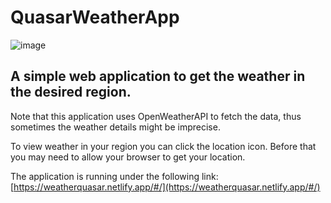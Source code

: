 # QuasarWeatherApp

![image](https://github.com/ElShappo/weatherApp/assets/80031060/7e35076f-a972-45fd-9244-ddfa947c68e7)

## A simple web application to get the weather in the desired region. 

Note that this application uses OpenWeatherAPI to fetch the data, thus sometimes the weather details might be imprecise.

To view weather in your region you can click the location icon. Before that you may need to allow your browser to get your location.

The application is running under the following link: [https://weatherquasar.netlify.app/#/](https://weatherquasar.netlify.app/#/)
